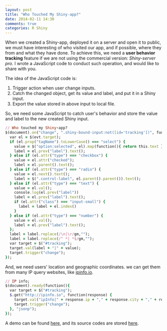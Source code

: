 ```yaml
---
layout: post
title: "Who Touched My Shiny-app?"
date: 2014-02-11 14:30
comments: true
categories: R Shiny
---
```

When we created a Shiny-app, deployed it on a server and open it to public, we must have interesting of who visited our app, and if possible, where they from and what they have done. To achieve this, we need a **user behavior tracking** feature if we are not using the commercial version: *Shiny-server pro*. I wrote a JavaScript code to conduct such operation, and would like to share with you. 

The idea of the JavaScript code is: 

1. Trigger action when user change inputs.
2. Catch the changed object, get its value and label, and put it in a Shiny input.
3. Export the value stored in above input to local file.

So, we need some JavaScript to catch user's behavior and store the value and label to the new created Shiny input.

``` ruby
// Who touched my Shiny-app?
$(document).on("change", ".shiny-bound-input:not([id='tracking'])", function(evt) {
  var el = $(evt.target);
  if (el.prop("tagName").toLowerCase() === "select") {
    value = $("option:selected", el).map(function(){ return this.text }).get().join(", ");
    label = el.prev("label").text();
  } else if (el.attr("type") === "checkbox") {
    value = el.attr("checked"); 
    label = el.parent().text(); 
  } else if (el.attr("type") === "radio") {
    value = el.next().text(); 
    label = $(".control-label", el.parent().parent()).text();
  } else if (el.attr("type") === "text") {
    value = el.val(); 
    console.log(el.prev("label"))
    label = el.prev("label").text();
    if (el.attr("class") === "input-small") {
      label = label + el.index()
    }
  } else if (el.attr("type") === "number") {
    value = el.val(); 
    label = el.prev("label").text();
  };
  label = label.replace(/\n|\r/gm,"");
  label = label.replace(/^ *| *$/gm,"");
  var target = $("#tracking");
  target.val(label + "|" + value);
  target.trigger("change");
});

``` 

And, we need users' location and geographic coordinates. we can get them from many IP query websites, like [ipinfo.io](http://ipinfo.io).

``` ruby
// IP info;
$(document).ready(function(){
  var target = $("#tracking");
  $.get("http://ipinfo.io", function(response) {
    target.val("ipInfo|" + response.ip + "," + response.city + "," + response.loc);
    target.trigger("change");
  }, "jsonp");
});
``` 

A demo can be found [here](http://spark.rstudio.com/withr/tracking/), and its source codes are stored [here](https://gist.github.com/withr/8934848). 
